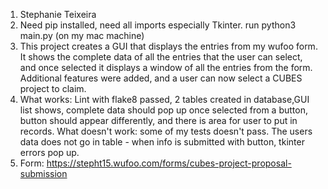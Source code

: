 1. Stephanie Teixeira
2. Need pip installed, need all imports especially Tkinter.
run python3 main.py (on my mac machine)
3. This project creates a GUI that displays the entries from my wufoo form. It shows the complete data of all the entries that the user can select, and once selected it displays a window of all the entries from the form.
Additional features were added, and a user can now select a CUBES project to claim.
4. What works: Lint with flake8 passed, 2 tables created in database,GUI list shows, complete data should pop up once selected from a button, button should appear differently, and there is area for user to put in records.
What doesn't work: some of my tests doesn't pass. The users data does not go in table - when info is submitted with button, tkinter errors pop up.
5. Form: https://stepht15.wufoo.com/forms/cubes-project-proposal-submission
